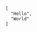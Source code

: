 ````code-movie-highlight|json|decorations=[{ kind: "GUTTER", text: "✅", line: 2 }, { kind: "GUTTER", text: "🚫", line: 3 }]
[
  "Hello",
  "World"
]
````
